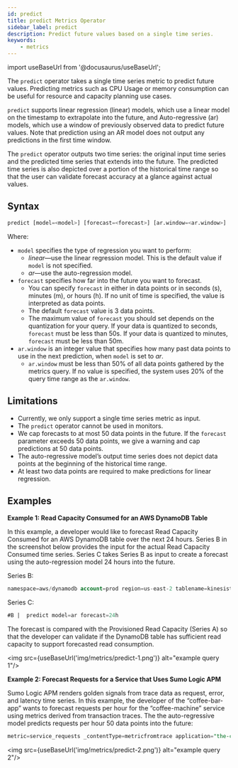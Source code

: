 ```yaml
---
id: predict
title: predict Metrics Operator
sidebar_label: predict
description: Predict future values based on a single time series.
keywords:
    - metrics
---
```


import useBaseUrl from '@docusaurus/useBaseUrl';

The `predict` operator takes a single time series metric to predict future values. Predicting metrics such as CPU Usage or memory consumption can be useful for resource and capacity planning use cases.

`predict` supports linear regression (linear) models, which use a linear model on the timestamp to extrapolate into the future, and Auto-regressive (ar) models, which use a window of previously observed data to predict future values. Note that prediction using an AR model does not output any predictions in the first time window.

The `predict` operator outputs two time series: the original input time series and the predicted time series that extends into the future. The predicted time series is also depicted over a portion of the historical time range so that the user can validate forecast accuracy at a glance against actual values.   

## Syntax

```sql
predict [model=<model>] [forecast=<forecast>] [ar.window=<ar.window>]
```

Where:

* `model` specifies the type of regression you want to perform:
  * *linear*—use the linear regression model. This is the default value if `model` is not specified.
  * *ar*—use the auto-regression model.
* `forecast` specifies how far into the future you want to forecast.
  * You can specify `forecast` in either in data points or in seconds (s), minutes (m), or hours (h). If no unit of time is specified, the value is interpreted as data points.
  * The default `forecast` value is 3 data points.
  * The maximum value of `forecast` you should set depends on the quantization for your query. If your data is quantized to seconds, `forecast` must be less than 50s. If your data is quantized to minutes, `forecast` must be less than 50m.
* `ar.window` is an integer value that specifies how many past data points to use in the next prediction, when `model` is set to *ar*.
  * `ar.window` must be less than 50% of all data points gathered by the metrics query. If no value is specified, the system uses 20% of the query time range as the `ar.window`.

## Limitations
* Currently, we only support a single time series metric as input.  
* The `predict` operator cannot be used in monitors.
* We cap forecasts to at most 50 data points in the future. If the `forecast` parameter exceeds 50 data points, we give a warning and cap predictions at 50 data points.  
* The auto-regressive model’s output time series does not depict data points at the beginning of the historical time range.
* At least two data points are required to make predictions for linear regression.

## Examples

**Example 1: Read Capacity Consumed for an AWS DynamoDB Table**

In this example, a developer would like to forecast Read Capacity Consumed for an AWS DynamoDB table over the next 24 hours. Series B in the screenshot below provides the input for the actual Read Capacity Consumed time series. Series C takes Series B as input to create a forecast using the auto-regression model 24 hours into the future.

Series B:
```sql
namespace=aws/dynamodb account=prod region=us-east-2 tablename=kinesistosumologicconnector metric=ConsumedReadCapacityUnits Statistic=Maximum
```
Series C:
```sql
#B |  predict model=ar forecast=24h
```
The forecast is compared with the Provisioned Read Capacity (Series A) so that the developer can validate if the DynamoDB table has sufficient read capacity to support forecasted read consumption.

<img src={useBaseUrl('img/metrics/predict-1.png')} alt="example query 1"/>

**Example 2: Forecast Requests for a Service that Uses Sumo Logic APM**

Sumo Logic APM renders golden signals from trace data as request, error, and latency time series. In this example, the developer of the “coffee-bar-app” wants to forecast requests per hour for the “coffee-machine” service using metrics derived from transaction traces. The the auto-regressive model predicts requests per hour 50 data points into the future:

```sql
metric=service_requests _contentType=metricfromtrace application="the-coffee-bar-app" service="the-coffee-machine" | quantize 1h using sum  | sum | fillmissing interpolation | predict model=ar forecast=50
```
<img src={useBaseUrl('img/metrics/predict-2.png')} alt="example query 2"/>
